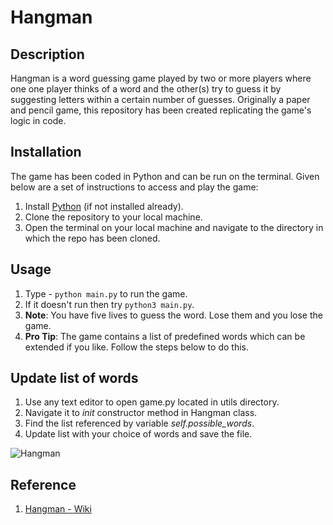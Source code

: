 # Hangman

## Description

Hangman is a word guessing game played by two or more players where one one player thinks of a word and the other(s) try to guess it by suggesting letters within a certain number of guesses. Originally a paper and pencil game, this repository has been created replicating the game's logic in code.

## Installation

The game has been coded in Python and can be run on the terminal. Given below are a set of instructions to access and play the game:

1. Install [Python](https://realpython.com/installing-python/) (if not installed already).
2. Clone the repository to your local machine.
3. Open the terminal on your local machine and navigate to the directory in which the repo has been cloned.

## Usage

1. Type - `python main.py` to run the game.
2. If it doesn't run then try `python3 main.py`.
3. **Note**: You have five lives to guess the word. Lose them and you lose the game.
4. **Pro Tip**: The game contains a list of predefined words which can be extended if you like. Follow the steps below to do this.
 
## Update list of words

1. Use any text editor to open game.py located in utils directory.
2. Navigate it to *init* constructor method in Hangman class.
3. Find the list referenced by variable *self.possible_words*.
4. Update list with your choice of words and save the file.

![Hangman](https://user-images.githubusercontent.com/42382651/151172404-ff318f62-daf5-445d-a4e3-4995965ca6d7.jpg)


## Reference
1. [Hangman - Wiki](https://en.wikipedia.org/wiki/Hangman_(game))
